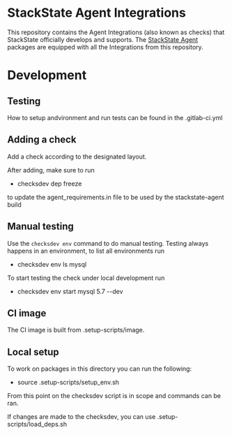 # StackState Agent Integrations

This repository contains the Agent Integrations (also known as checks) that StackState
officially develops and supports. The [StackState Agent][1] packages are equipped with all the Integrations from this
repository.

# Development

## Testing

How to setup andvironment and run tests can be found in the .gitlab-ci.yml

## Adding a check

Add a check according to the designated layout.

After adding, make sure to run

- checksdev dep freeze

to update the agent_requirements.in file to be used by the stackstate-agent build

## Manual testing

Use the `checksdev env` command to do manual testing. Testing always happens in an environment, to list all environments run

- checksdev env ls mysql

To start testing the check under local development run

- checksdev env start mysql 5.7 --dev

## CI image
The CI image is built from .setup-scripts/image.

## Local setup

To work on packages in this directory you can run the following:

- source .setup-scripts/setup_env.sh

From this point on the checksdev script is in scope and commands can be ran.

If changes are made to the checksdev, you can use .setup-scripts/load_deps.sh

[1]: https://github.com/StackVista/stackstate-agent
